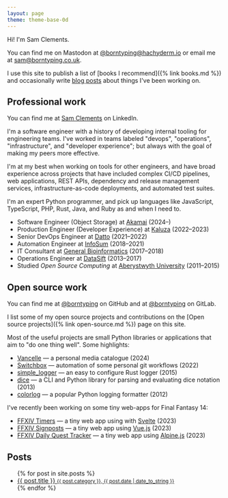 ```yaml
---
layout: page
theme: theme-base-0d
---
```


Hi! I'm Sam Clements.

You can find me on Mastodon at [@borntyping@hachyderm.io](https://hachyderm.io/@borntyping) or email me at  [sam@borntyping.co.uk](mailto:sam@borntyping.co.uk).

I use this site to publish a list of [books I recommend]({% link books.md %}) and occasionally write [blog posts](#posts) about things I've been working on.

## Professional work

You can find me at [Sam Clements][linkedin] on LinkedIn.

I'm a software engineer with a history of developing internal tooling for engineering teams. I've worked in teams labeled "devops", "operations", "infrastructure", and "developer experience"; but always with the goal of making my peers more effective.

I'm at my best when working on tools for other engineers, and have broad experience across projects that have included complex CI/CD pipelines, web applications, REST APIs, dependency and release management services, infrastructure-as-code deployments, and automated test suites.

I'm an expert Python programmer, and pick up languages like JavaScript, TypeScript, PHP, Rust, Java, and Ruby as and when I need to.

* Software Engineer (Object Storage) at [Akamai][akamai] (2024–)
* Production Engineer (Developer Experience) at [Kaluza][kaluza] (2022–2023)
* Senior DevOps Engineer at [Datto][datto] (2021–2022)
* Automation Engineer at [InfoSum][infosum] (2018–2021)
* IT Consultant at [General Bioinformatics][general-bioinformatics] (2017–2018)
* Operations Engineer at [DataSift][datasift] (2013–2017)
* Studied *Open Source Computing* at [Aberystwyth University][au] (2011–2015)

## Open source work

You can find me at [@borntyping][github] on GitHub and at [@borntyping][gitlab] on GitLab.

I list some of my open source projects and contributions on the [Open source projects]({% link open-source.md %}) page on this site.

Most of the useful projects are small Python libraries or applications that aim to "do one thing well". Some highlights:

- [Vancelle] — a personal media catalogue (2024)
- [Switchbox][switchbox] — automation of some personal git workflows (2022)
- [simple_logger][simple_logger] — an easy to configure Rust logger (2015)
- [dice][dice] — a CLI and Python library for parsing and evaluating dice notation (2013)
- [colorlog][simple_logger] — a popular Python logging formatter (2012)

I've recently been working on some tiny web-apps for Final Fantasy 14:

- [FFXIV Timers][ffxiv-timers] — a tiny web app using with [Svelte](https://svelte.dev/) (2023)
- [FFXIV Signposts][ffxiv-signposts] — a tiny web app using [Vue.js](https://vuejs.org) (2023)
- [FFXIV Daily Quest Tracker][ffxiv-daily-quest-tracker] — a tiny web app using [Alpine.js](https://alpinejs.dev/) (2023)

## Posts

<ul class="related-posts">
  {% for post in site.posts %}
    <li>
      <a href="{{ post.url }}">
        {{ post.title }}
        <small>{{ post.category }}, {{ post.date | date_to_string }}</small>
      </a>
    </li>
  {% endfor %}
</ul>

[au]: http://www.aber.ac.uk/en/
[datasift]: http://datasift.com/
[general-bioinformatics]: https://www.generalbioinformatics.com/
[infosum]: https://www.infosum.com/
[datto]: https://www.datto.com/
[kaluza]: https://www.kaluza.com/
[akamai]: https://www.akamai.com/

[github]: https://github.com/borntyping/
[github-sandbox]: https://github.com/borntyping-sandbox/
[gitlab]: https://gitlab.com/borntyping/
[linkedin]: https://www.linkedin.com/in/borntyping/
[cohost]: https://cohost.org/borntyping

[ffxiv-timers]: https://borntyping.co.uk/ffxiv-timers/
[ffxiv-signposts]: https://borntyping.co.uk/ffxiv-signposts/
[ffxiv-daily-quest-tracker]: https://borntyping.co.uk/ffxiv-daily-quest-tracker/
[switchbox]: https://github.com/borntyping/switchbox
[simple_logger]: https://github.com/borntyping/rust-simple_logger
[dice]: https://github.com/borntyping/python-dice
[Vancelle]: https://github.com/borntyping/vancelle
